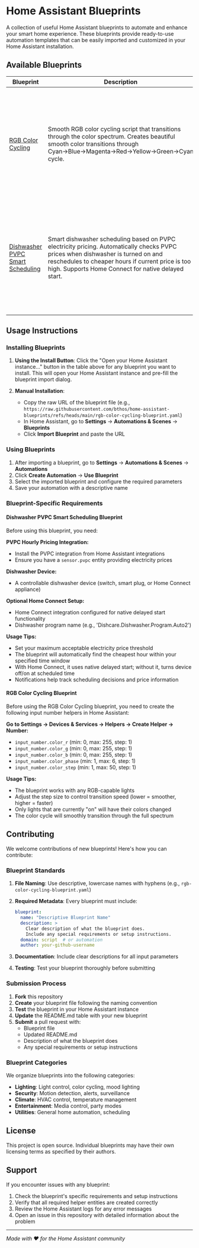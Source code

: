 # Home Assistant Blueprints

A collection of useful Home Assistant blueprints to automate and enhance your smart home experience. These blueprints provide ready-to-use automation templates that can be easily imported and customized in your Home Assistant installation.

## Available Blueprints

| Blueprint | Description | Install |
|-----------|-------------|---------|
| [RGB Color Cycling](rgb-color-cycling-blueprint.yaml) | Smooth RGB color cycling script that transitions through the color spectrum. Creates beautiful smooth color transitions through Cyan→Blue→Magenta→Red→Yellow→Green→Cyan cycle. | [![Open your Home Assistant instance and show the blueprint import dialog with a specific blueprint pre-filled.](https://my.home-assistant.io/badges/blueprint_import.svg)](https://my.home-assistant.io/redirect/blueprint_import/?blueprint_url=https%3A%2F%2Fraw.githubusercontent.com%2Fbthos%2Fhome-assistant-blueprints%2Frefs%2Fheads%2Fmain%2Frgb-color-cycling-blueprint.yaml) |
| [Dishwasher PVPC Smart Scheduling](dishwasher-pvpc-smart-scheduling-blueprint.yaml) | Smart dishwasher scheduling based on PVPC electricity pricing. Automatically checks PVPC prices when dishwasher is turned on and reschedules to cheaper hours if current price is too high. Supports Home Connect for native delayed start. | [![Open your Home Assistant instance and show the blueprint import dialog with a specific blueprint pre-filled.](https://my.home-assistant.io/badges/blueprint_import.svg)](https://my.home-assistant.io/redirect/blueprint_import/?blueprint_url=https%3A%2F%2Fraw.githubusercontent.com%2Fbthos%2Fhome-assistant-blueprints%2Frefs%2Fheads%2Fmain%2Fdishwasher-pvpc-smart-scheduling-blueprint.yaml) |

## Usage Instructions

### Installing Blueprints

1. **Using the Install Button**: Click the "Open your Home Assistant instance..." button in the table above for any blueprint you want to install. This will open your Home Assistant instance and pre-fill the blueprint import dialog.

2. **Manual Installation**: 
   - Copy the raw URL of the blueprint file (e.g., `https://raw.githubusercontent.com/bthos/home-assistant-blueprints/refs/heads/main/rgb-color-cycling-blueprint.yaml`)
   - In Home Assistant, go to **Settings** → **Automations & Scenes** → **Blueprints**
   - Click **Import Blueprint** and paste the URL

### Using Blueprints

1. After importing a blueprint, go to **Settings** → **Automations & Scenes** → **Automations**
2. Click **Create Automation** → **Use Blueprint**
3. Select the imported blueprint and configure the required parameters
4. Save your automation with a descriptive name

### Blueprint-Specific Requirements

#### Dishwasher PVPC Smart Scheduling Blueprint

Before using this blueprint, you need:

**PVPC Hourly Pricing Integration:**
- Install the PVPC integration from Home Assistant integrations
- Ensure you have a `sensor.pvpc` entity providing electricity prices

**Dishwasher Device:**
- A controllable dishwasher device (switch, smart plug, or Home Connect appliance)

**Optional Home Connect Setup:**
- Home Connect integration configured for native delayed start functionality
- Dishwasher program name (e.g., 'Dishcare.Dishwasher.Program.Auto2')

**Usage Tips:**
- Set your maximum acceptable electricity price threshold
- The blueprint will automatically find the cheapest hour within your specified time window
- With Home Connect, it uses native delayed start; without it, turns device off/on at scheduled time
- Notifications help track scheduling decisions and price information

#### RGB Color Cycling Blueprint

Before using the RGB Color Cycling blueprint, you need to create the following input number helpers in Home Assistant:

**Go to Settings → Devices & Services → Helpers → Create Helper → Number:**

- `input_number.color_r` (min: 0, max: 255, step: 1)
- `input_number.color_g` (min: 0, max: 255, step: 1) 
- `input_number.color_b` (min: 0, max: 255, step: 1)
- `input_number.color_phase` (min: 1, max: 6, step: 1)
- `input_number.color_step` (min: 1, max: 50, step: 1)

**Usage Tips:**
- The blueprint works with any RGB-capable lights
- Adjust the step size to control transition speed (lower = smoother, higher = faster)
- Only lights that are currently "on" will have their colors changed
- The color cycle will smoothly transition through the full spectrum

## Contributing

We welcome contributions of new blueprints! Here's how you can contribute:

### Blueprint Standards

1. **File Naming**: Use descriptive, lowercase names with hyphens (e.g., `rgb-color-cycling-blueprint.yaml`)

2. **Required Metadata**: Every blueprint must include:
   ```yaml
   blueprint:
     name: "Descriptive Blueprint Name"
     description: >
       Clear description of what the blueprint does.
       Include any special requirements or setup instructions.
     domain: script  # or automation
     author: your-github-username
   ```

3. **Documentation**: Include clear descriptions for all input parameters

4. **Testing**: Test your blueprint thoroughly before submitting

### Submission Process

1. **Fork** this repository
2. **Create** your blueprint file following the naming convention
3. **Test** the blueprint in your Home Assistant instance
4. **Update** the README.md table with your new blueprint
5. **Submit** a pull request with:
   - Blueprint file
   - Updated README.md
   - Description of what the blueprint does
   - Any special requirements or setup instructions

### Blueprint Categories

We organize blueprints into the following categories:
- **Lighting**: Light control, color cycling, mood lighting
- **Security**: Motion detection, alerts, surveillance
- **Climate**: HVAC control, temperature management
- **Entertainment**: Media control, party modes
- **Utilities**: General home automation, scheduling

## License

This project is open source. Individual blueprints may have their own licensing terms as specified by their authors.

## Support

If you encounter issues with any blueprint:
1. Check the blueprint's specific requirements and setup instructions
2. Verify that all required helper entities are created correctly
3. Review the Home Assistant logs for any error messages
4. Open an issue in this repository with detailed information about the problem

---

*Made with ❤️ for the Home Assistant community*
